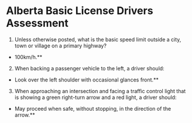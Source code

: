# Alberta Basic License Drivers Assessment
1. Unless otherwise posted, what is the basic speed limit outside a city, town or village on a primary highway?  
- 100km/h.**

2. When backing a passenger vehicle to the left, a driver should:  
- Look over the left shoulder with occasional glances front.**

3. When approaching an intersection and facing a traffic control light that is showing a green right-turn arrow and a red light, a driver should:  
- May proceed when safe, without stopping, in the direction of the arrow.**  

